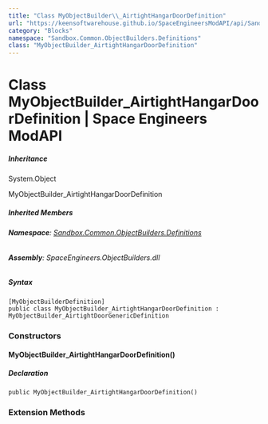 ```yaml
---
title: "Class MyObjectBuilder\\_AirtightHangarDoorDefinition"
url: "https://keensoftwarehouse.github.io/SpaceEngineersModAPI/api/Sandbox.Common.ObjectBuilders.Definitions.MyObjectBuilder_AirtightHangarDoorDefinition.html"
category: "Blocks"
namespace: "Sandbox.Common.ObjectBuilders.Definitions"
class: "MyObjectBuilder_AirtightHangarDoorDefinition"
---
```


# Class MyObjectBuilder\_AirtightHangarDoorDefinition | Space Engineers ModAPI

##### Inheritance

System.Object

MyObjectBuilder\_AirtightHangarDoorDefinition

##### Inherited Members

###### **Namespace**: [Sandbox.Common.ObjectBuilders.Definitions](https://keensoftwarehouse.github.io/SpaceEngineersModAPI/api/Sandbox.Common.ObjectBuilders.Definitions.html)

###### **Assembly**: SpaceEngineers.ObjectBuilders.dll

##### Syntax

```
[MyObjectBuilderDefinition]
public class MyObjectBuilder_AirtightHangarDoorDefinition : MyObjectBuilder_AirtightDoorGenericDefinition
```

### [](#constructors)Constructors

#### [](#Sandbox_Common_ObjectBuilders_Definitions_MyObjectBuilder_AirtightHangarDoorDefinition__ctor)MyObjectBuilder\_AirtightHangarDoorDefinition()

##### Declaration

```
public MyObjectBuilder_AirtightHangarDoorDefinition()
```

### [](#extensionmethods)Extension Methods